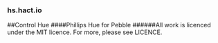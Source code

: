### hs.hact.io
##Control Hue
####Phillips Hue for Pebble
######All work is licenced under the MIT licence. For more, please see LICENCE.

